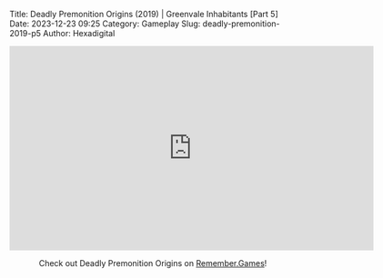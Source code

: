 Title: Deadly Premonition Origins (2019) | Greenvale Inhabitants [Part 5]
Date: 2023-12-23 09:25
Category: Gameplay
Slug: deadly-premonition-2019-p5
Author: Hexadigital

<center><iframe src="https://www.youtube.com/embed/R7KpHnD9334?feature=oembed" allow="accelerometer; autoplay; encrypted-media; gyroscope; picture-in-picture" width="640" height="360" frameborder="0"></iframe>

Check out Deadly Premonition Origins on [Remember.Games](https://remember.games/game/3549/deadly-premonition-origins/)!</center>